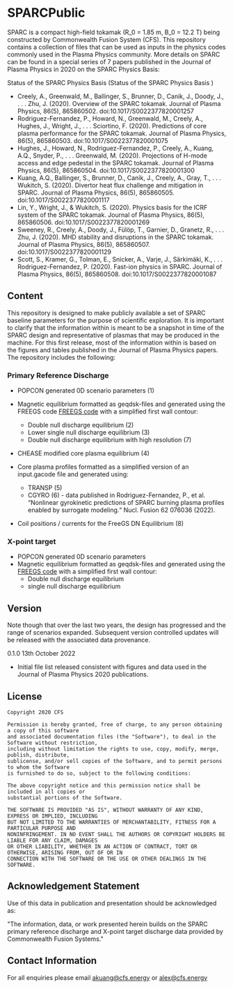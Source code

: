 # SPARCPublic
SPARC is a compact high-field tokamak (R_0 = 1.85 m, B_0 = 12.2 T) being constructed by Commonwealth Fusion System (CFS). This repository contains a collection of files that can be used as inputs in the physics codes commonly used in the Plasma Physics community. More details on SPARC can be found in a special series of 7 papers published in the Journal of Plasma Physics in 2020 on the SPARC Physics Basis:

Status of the SPARC Physics Basis (Status of the SPARC Physics Basis )
- Creely, A., Greenwald, M., Ballinger, S., Brunner, D., Canik, J., Doody, J., . . . Zhu, J. (2020). Overview of the SPARC tokamak. Journal of Plasma Physics, 86(5), 865860502. doi:10.1017/S0022377820001257
- Rodriguez-Fernandez, P., Howard, N., Greenwald, M., Creely, A., Hughes, J., Wright, J., . . . Sciortino, F. (2020). Predictions of core plasma performance for the SPARC tokamak. Journal of Plasma Physics, 86(5), 865860503. doi:10.1017/S0022377820001075
- Hughes, J., Howard, N., Rodriguez-Fernandez, P., Creely, A., Kuang, A.Q., Snyder, P., . . . Greenwald, M. (2020). Projections of H-mode access and edge pedestal in the SPARC tokamak. Journal of Plasma Physics, 86(5), 865860504. doi:10.1017/S0022377820001300
- Kuang, A.Q., Ballinger, S., Brunner, D., Canik, J., Creely, A., Gray, T., . . . Wukitch, S. (2020). Divertor heat flux challenge and mitigation in SPARC. Journal of Plasma Physics, 86(5), 865860505. doi:10.1017/S0022377820001117
- Lin, Y., Wright, J., & Wukitch, S. (2020). Physics basis for the ICRF system of the SPARC tokamak. Journal of Plasma Physics, 86(5), 865860506. doi:10.1017/S0022377820001269
- Sweeney, R., Creely, A., Doody, J., Fülöp, T., Garnier, D., Granetz, R., . . . Zhu, J. (2020). MHD stability and disruptions in the SPARC tokamak. Journal of Plasma Physics, 86(5), 865860507. doi:10.1017/S0022377820001129
- Scott, S., Kramer, G., Tolman, E., Snicker, A., Varje, J., Särkimäki, K., . . . Rodriguez-Fernandez, P. (2020). Fast-ion physics in SPARC. Journal of Plasma Physics, 86(5), 865860508. doi:10.1017/S0022377820001087

## Content
This repository is designed to make publicly available a set of SPARC baseline parameters for the purpose of scientific exploration. It is important to clarify that the information within is meant to be a snapshot in time of the SPARC design and representative of plasmas that may be produced in the machine. For this first release, most of the information within is based on the figures and tables published in the Journal of Plasma Physics papers. The repository includes the following:

### Primary Reference Discharge

- POPCON generated 0D scenario parameters (1)

- Magnetic equilibrium formatted as geqdsk-files and generated using the FREEGS code [FREEGS code](https://github.com/freegs-plasma/freegs) with a simplified first wall contour:
  - Double null discharge equilibrium (2)
  - Lower single null discharge equilibrium (3)
  - Double null discharge equilibrium with high resolution (7)


- CHEASE modified core plasma equilibrium (4)

- Core plasma profiles formatted as a simplified version of an input.gacode file and generated using:
  - TRANSP (5)
  - CGYRO (6) - data published in Rodriguez-Fernandez, P., et al. “Nonlinear gyrokinetic predictions of SPARC burning plasma profiles enabled by surrogate modeling.“ Nucl. Fusion 62 076036 (2022).


- Coil positions / currents for the FreeGS DN Equilibrium (8)


### X-point target

- POPCON generated 0D scenario parameters
- Magnetic equilibrium formatted as geqdsk-files and generated using the [FREEGS code](https://github.com/freegs-plasma/freegs) with a simplified first wall contour:
  - Double null discharge equilibrium
  - single null discharge equilibrium

## Version

Note though that over the last two years, the design has progressed and the range of scenarios expanded. Subsequent version controlled updates will be released with the associated data provenance.

0.1.0 13th October 2022
- Initial file list released consistent with figures and data used in the Journal of Plasma Physics 2020 publications.

## License
```
Copyright 2020 CFS

Permission is hereby granted, free of charge, to any person obtaining a copy of this software
and associated documentation files (the "Software"), to deal in the Software without restriction,
including without limitation the rights to use, copy, modify, merge, publish, distribute,
sublicense, and/or sell copies of the Software, and to permit persons to whom the Software
is furnished to do so, subject to the following conditions:

The above copyright notice and this permission notice shall be included in all copies or
substantial portions of the Software.

THE SOFTWARE IS PROVIDED "AS IS", WITHOUT WARRANTY OF ANY KIND, EXPRESS OR IMPLIED, INCLUDING
BUT NOT LIMITED TO THE WARRANTIES OF MERCHANTABILITY, FITNESS FOR A PARTICULAR PURPOSE AND
NONINFRINGEMENT. IN NO EVENT SHALL THE AUTHORS OR COPYRIGHT HOLDERS BE LIABLE FOR ANY CLAIM, DAMAGES
OR OTHER LIABILITY, WHETHER IN AN ACTION OF CONTRACT, TORT OR OTHERWISE, ARISING FROM, OUT OF OR IN
CONNECTION WITH THE SOFTWARE OR THE USE OR OTHER DEALINGS IN THE SOFTWARE.
```
## Acknowledgement Statement

Use of this data in publication and presentation should be acknowledged as:

"The information, data, or work presented herein builds on the SPARC primary reference discharge and X-point target discharge data provided by Commonwealth Fusion Systems."

## Contact Information

For all enquiries please email akuang@cfs.energy or alex@cfs.energy

